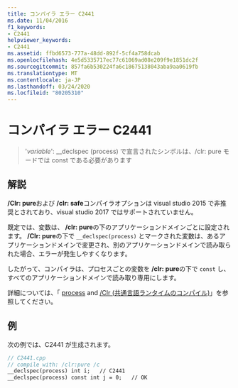 ```yaml
---
title: コンパイラ エラー C2441
ms.date: 11/04/2016
f1_keywords:
- C2441
helpviewer_keywords:
- C2441
ms.assetid: ffbd6573-777a-48dd-892f-5cf4a758dcab
ms.openlocfilehash: 4e5d5335717ec77c61069ad08e209f9e1851dc2f
ms.sourcegitcommit: 857fa6b530224fa6c18675138043aba9aa0619fb
ms.translationtype: MT
ms.contentlocale: ja-JP
ms.lasthandoff: 03/24/2020
ms.locfileid: "80205310"
---
```

# <a name="compiler-error-c2441"></a>コンパイラ エラー C2441

> '*variable*': __declspec (process) で宣言されたシンボルは、/clr: pure モードでは const である必要があります

## <a name="remarks"></a>解説

**/Clr: pure**および **/clr: safe**コンパイラオプションは visual studio 2015 で非推奨とされており、visual studio 2017 ではサポートされていません。

既定では、変数は、 **/clr: pure**の下のアプリケーションドメインごとに設定されます。 **/Clr: pure**の下で `__declspec(process)` とマークされた変数は、あるアプリケーションドメインで変更され、別のアプリケーションドメインで読み取られた場合、エラーが発生しやすくなります。

したがって、コンパイラは、プロセスごとの変数を **/clr: pure**の下で `const` し、すべてのアプリケーションドメインで読み取り専用にします。

詳細については、「 [process](../../cpp/process.md) and [/Clr (共通言語ランタイムのコンパイル)](../../build/reference/clr-common-language-runtime-compilation.md)」を参照してください。

## <a name="example"></a>例

次の例では、C2441 が生成されます。

```cpp
// C2441.cpp
// compile with: /clr:pure /c
__declspec(process) int i;   // C2441
__declspec(process) const int j = 0;   // OK
```
